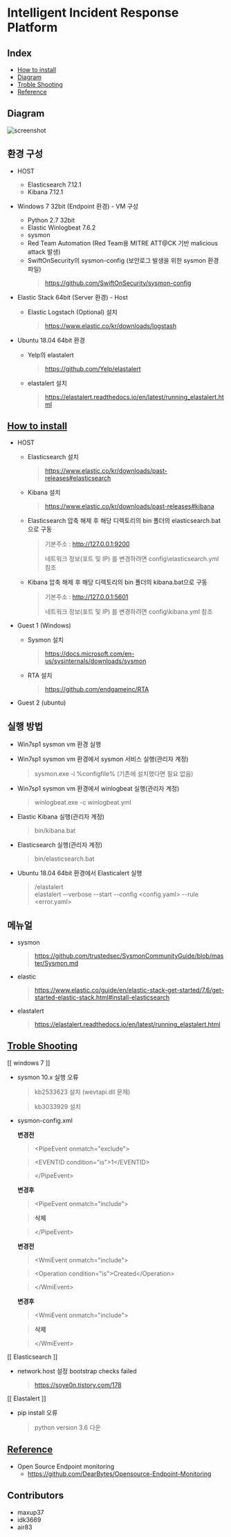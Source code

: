 # Intelligent Incident Response Platform

## Index
* [How to install](#how-to-install)
* [Diagram](#diagram)
* [Troble Shooting](#troble-shooting)
* [Reference](#reference)

## Diagram

   ![screenshot](Conceptual_diagram.jpg)

##  환경 구성

* HOST
	- Elasticsearch 7.12.1
	- Kibana 7.12.1

* Windows 7 32bit (Endpoint 환경) - VM 구성
  - Python 2.7 32bit
  - Elastic Winlogbeat 7.6.2
  - sysmon
  - Red Team Automation (Red Team용 MITRE ATT@CK 기반 malicious attack 발생)
  - SwiftOnSecurity의 sysmon-config (보안로그 발생을 위한 sysmon 환경 파일)
    > https://github.com/SwiftOnSecurity/sysmon-config
    
* Elastic Stack 64bit (Server 환경) - Host
  - Elastic Logstach (Optional) 설치
    > https://www.elastic.co/kr/downloads/logstash

* Ubuntu 18.04 64bit 환경
  - Yelp의 elastalert
    > https://github.com/Yelp/elastalert

  - elastalert 설치
    > https://elastalert.readthedocs.io/en/latest/running_elastalert.html

## [How to install](#index)

* HOST
	+ Elasticsearch 설치
		> https://www.elastic.co/kr/downloads/past-releases#elasticsearch

	+ Kibana 설치
		> https://www.elastic.co/kr/downloads/past-releases#kibana

	+ Elasticsearch 압축 해제 후 해당 디렉토리의 bin 폴더의 elasticsearch.bat으로 구동
		> 기본주소 : http://127.0.0.1:9200
		> 
		> 네트워크 정보(포트 및 IP) 를 변경하려면 config\elasticsearch.yml 참조

	+ Kibana 압축 해제 후 해당 디렉토리의 bin 폴더의 kibana.bat으로 구동
		> 기본주소 : http://127.0.0.1:5601
		> 
		> 네트워크 정보(포트 및 IP) 를 변경하려면 config\kibana.yml 참조
		
* Guest 1 (Windows)
	+ Sysmon 설치
		> https://docs.microsoft.com/en-us/sysinternals/downloads/sysmon
	
	+ RTA 설치
		> https://github.com/endgameinc/RTA
	
	


* Guest 2 (ubuntu)



##  실행 방법

* Win7sp1 sysmon vm 환경 실행

* Win7sp1 sysmon vm 환경에서 sysmon 서비스 실행(관리자 계정)
  > sysmon.exe -i %configfile%
    (기존에 설치했다면 필요 없음)

* Win7sp1 sysmon vm 환경에서 winlogbeat 실행(관리자 계정)
  > winlogbeat.exe -c winlogbeat.yml

* Elastic Kibana 실행(관리자 계정)
  > bin/kibana.bat

* Elasticsearch 실행(관리자 계정)
  > bin/elasticsearch.bat

* Ubuntu 18.04 64bit 환경에서 Elasticalert 실행
  >/elastalert  
  >elastalert --verbose --start  --config <config.yaml> --rule <error.yaml>
 
## 메뉴얼 

* sysmon
  > https://github.com/trustedsec/SysmonCommunityGuide/blob/master/Sysmon.md

* elastic
  > https://www.elastic.co/guide/en/elastic-stack-get-started/7.6/get-started-elastic-stack.html#install-elasticsearch

* elastalert
  > https://elastalert.readthedocs.io/en/latest/running_elastalert.html
  
 ## [Troble Shooting](#index)
 [[ windows 7 ]]
 * sysmon 10.x 실행 오류
   > kb2533623 설치 (wevtapi.dll 문제)
   
   > kb3033929 설치

* sysmon-config.xml

  **변경전** 
     
    > \<PipeEvent onmatch="exclude"\>
	
    > \<EVENTID condition="is"\>1\</EVENTID\> 
     
    > \<\/PipeEvent\>
          
   **변경후**   
   
     > \<PipeEvent onmatch="include"\>
			
     >**삭제**
	
     > \</PipeEvent\>
          
   **변경전**
   
     > \<WmiEvent onmatch="include"\>
		
     >    \<Operation condition="is">Created</Operation\> 
            
     > \</WmiEvent\>
           
   **변경후**     
   
     > \<WmiEvent onmatch="include"\>
	
     > **삭제** 
	
     > \</WmiEvent\>
        
[[ Elasticsearch ]] 
* network.host 설정 bootstrap checks failed
  > https://soye0n.tistory.com/178


[[ Elastalert ]]
* pip install 오류
  > python version 3.6 다운

## [Reference](#index)
* Open Source Endpoint monitoring 
  - https://github.com/DearBytes/Opensource-Endpoint-Monitoring 

## Contributors
* maxup37
* idk3669
* air83
